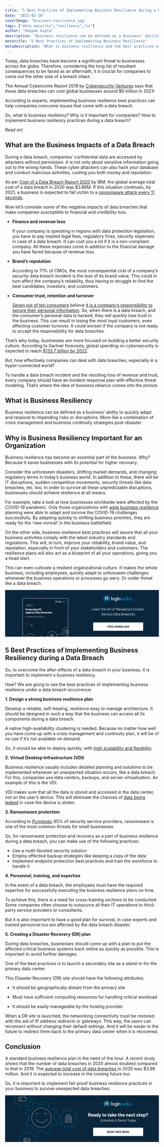 ```yaml
---
title: "5 Best Practices of Implementing Business Resilience during a Data Breach"
date: "2021-02-18"
coverImage: "business-resilience.jpg"
tags: ["data security","resiliency","cx"]
author: "Deepak Gupta"
description: "Business resilience can be defined as a business’ ability to quickly adapt and respond to impending risks or disruptions. More like a combination of crisis management and business continuity strategies post-disaster."
metatitle: "5 Best Practices of Implementing Business Resilience"
metadescription: "What is business resiliency and the best practices of implementing business resilience during a data breach. Also find out the business impact of a data breach."
---
```


Today, data breaches have become a significant threat to businesses across the globe.  Therefore, considering the long list of resultant consequences to be faced as an aftermath, it is crucial for companies to come out the other side of a breach intact.

The Annual Cybercrime Report  2019 by [Cybersecurity Ventures](https://www.herjavecgroup.com/the-2019-official-annual-cybercrime-report/#:~:text=Cybersecurity%20Ventures%20has%20reaffirmed%20their,associated%20with%20cybercrime%20are%20vast.) says that these data breaches can cost global businesses around $6 trillion in 2021!

According to experts, implementing business resilience best practices can help companies overcome issues that come with a data breach.

So, what is business resiliency? Why is it important for companies? How to implement business resiliency practices during a data breach?

Read on!

## What are the Business Impacts of a Data Breach
 
During a data breach, companies’ confidential data are accessed by attackers without permission.  It is not only about sensitive information going out to the wrong hands. These cyber attackers can also hack your database and conduct malicious activities, costing you both money and reputation. 

As per [Cost of a Data Breach Report 2020](https://www.ibm.com/security/digital-assets/cost-data-breach-report/#/) by IBM, the global average total cost of a data breach in 2020 was $3.86M. If this situation continues, by 2021, a business is expected to fall victim to a [ransomware attack every 11 seconds](https://www.herjavecgroup.com/wp-content/uploads/2018/12/CV-HG-2019-Official-Annual-Cybercrime-Report.pdf). 

Now let’s consider some of the negative impacts of data breaches that make companies susceptible to financial and credibility loss.

*   **Finance and revenue loss**

    If your company is operating in regions with data protection legislation, you have to pay implied legal fees, regulatory fines, security expenses in case of a data breach.  It can cost you a lot if it is a non-compliant company. All these expenses come in addition to the financial damage you have faced because of revenue loss. 

*   **Brand’s reputation**

    According to 71% of CMOs, the most consequential cost of a company’s security data breach incident is the loss of its brand value. This could in turn affect the company’s reliability, thus having to struggle to find the best candidates, investors, and customers.

*   **Consumer trust, retention and turnover**

    [Seven out of ten consumers](https://www6.thalesgroup.com/2016-data-breaches-customer-loyalty-report-pr) believe [it is a company’s responsibility to secure their personal information](https://www6.thalesgroup.com/2016-data-breaches-customer-loyalty-report-pr). So, when there is a data breach, and the consumer’s personal data is hacked, they will quickly lose trust in the business. This can result in losing the most loyal customers, even affecting customer turnover. It could worsen if the company is not ready to accept the responsibility for data breaches.


That’s why today, businesses are more focused on building a better security culture. According to Gartner forecasts, global spending on cybersecurity is expected to reach [$133.7 billion by 2022](https://www.gartner.com/en/newsroom/press-releases/2018-08-15-gartner-forecasts-worldwide-information-security-spending-to-exceed-124-billion-in-2019). 

But, how effectively companies can deal with data breaches, especially in a hyper-connected world?

To handle a data breach incident and the resulting loss of revenue and trust, every company should have an incident response plan with effective threat modeling. That’s where the idea of business reliance comes into the picture.

## What is Business Resiliency

Business resilience can be defined as a business’ ability to quickly adapt and respond to impending risks or disruptions. More like a combination of crisis management and business continuity strategies post-disaster. 

## Why is Business Resiliency Important for an Organization

Business resilience has become an essential part of the business. Why? Because it saves businesses with its potential for higher recovery. 

Consider the unforeseen disasters, shifting market demands, and changing regulatory terms in today’s business world. In addition to these, there will be IT disruptions, sudden competitive movements, security threats like data breaches, etc. too. In order to survive all these unpredictable disruptions, businesses should achieve resilience at all means. 

For example, take a look at how businesses worldwide were affected by the COVID-19 pandemic. Only those organizations with [agile business resilience](https://www.mckinsey.com/business-functions/organization/our-insights/an-operating-model-for-the-next-normal-lessons-from-agile-organizations-in-the-crisis) planning were able to adapt and survive the COVID-19 challenges successfully. By adapting quickly to shifting business priorities, they are ready for the ‘new normal’ in the business battlefield.

On the other side, business resilience best practices will assure that all your business activities comply with the latest industry standards and regulations. This will, in turn, improve your reliability, brand value, and reputation, especially in front of your stakeholders and customers. The resilience plans will also act as a blueprint of all your operations, giving you a head start. 

This can even cultivate a resilient organizational culture. It makes the whole business, including employees, quickly adapt to unforeseen challenges whenever the business operations or processes go awry. Or under threat like a data breach.

[![protecting-pii-against-data-breaches](protecting-pii-against-data-breaches.png)](https://www.loginradius.com/resource/pii-data-breach-report/)

## 5 Best Practices of Implementing Business Resiliency during a Data Breach

So, to overcome the after-effects of a data breach in your business, it is important to implement a business resiliency. 

How? We are going to see the best practices of implementing business resilience under a data breach occurrence:

**1. Design a strong business resilience plan**

Develop a reliable, self-healing, resilience easy to manage architecture. It should be designed in such a way that the business can access all its components during a data breach. 

A native high-availability clustering is needed. Because no matter how well you have come up with a crisis management and continuity plan, it will be of no use if it’s not available on demand.  

So, it should be able to deploy quickly, with [high scalability and flexibility](https://www.loginradius.com/scalability/).

**2. Virtual Desktop Infrastructure (VDI)**

Business resilience usually includes detailed planning and solutions to be implemented whenever an unexpected situation occurs, like a data breach. For this, companies use data centers, backups, and server virtualization. An example of this is the VDI. 

VDI makes sure that all the data is stored and accessed in the data center, not on the user’s device. This will eliminate the chances of [data being leaked](https://www.loginradius.com/blog/identity/2019/01/how-do-i-know-if-my-email-has-been-leaked-in-a-data-breach/) in case the device is stolen.

**3. Ransomware protection**

According to [Purplesec](https://purplesec.us/resources/cyber-security-statistics/ransomware/) 85% of security service providers, ransomware is one of the most common threats for small businesses. 

So, for ransomware protection and recovery as a part of business resilience during a data breach, you can make use of the following practices:

*   Use a multi-faceted security solution
*   Employ effective backup strategies like keeping a copy of the data 
*   Implement endpoint protection best practices and train the workforce to handle it 

**4. Personnel, training, and expertise**

In the event of a data breach, the employees must have the required expertise for successfully executing the business resilience plans on time. 

To achieve this, there is a need for cross-training sections to be conducted. Some companies often choose to outsource all their IT operations to third-party service providers or consultants.

But it is also important to have a good plan for survival, in case experts and trained personnel too are affected by the data breach disaster. 

**5. Creating a Disaster Recovery (DR) plan**

During data breaches, businesses should come up with a plan to put the affected critical business systems back online as quickly as possible. This is important to avoid further damages. 

One of the best practices is to launch a secondary site as a stand-in for the primary data center.

This Disaster Recovery (DR) site should have the following attributes:

*   It should be geographically distant from the primary site
*   Must have sufficient computing resources for handling
 critical workload

*   It should be easily manageable by the hosting provider. 

When a DR site is launched, the networking connectivity must be restored with the aid of IP address redirects or gateways. This way, the users can reconnect without changing their default settings. And it will be easier in the future to redirect them back to the primary data center when it is recovered.

## Conclusion

A standard business resilience plan in the need of the hour. A recent study shows that the number of data breaches in 2020 almost doubled compared to that in 2019. The [average total cost of data breaches ](https://www.capita.com/sites/g/files/nginej146/files/2020-08/Ponemon-Global-Cost-of-Data-Breach-Study-2020.pdf)in 2020 was $3.86 million. And it is expected to increase in the coming future too.

So, it is important to implement fail-proof business resilience practices in your business to survive unexpected data breaches.

[![LoginRadius Book a Demo](../../assets/book-a-demo-loginradius.png)](https://www.loginradius.com/book-a-demo/)
